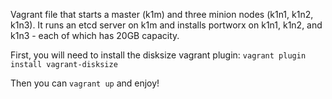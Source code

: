 Vagrant file that starts a master (k1m) and three minion nodes (k1n1, k1n2, k1n3). It runs an etcd server on k1m and installs portworx on k1n1, k1n2, and k1n3 - each of which has 20GB capacity.

First, you will need to install the disksize vagrant plugin:
```vagrant plugin install vagrant-disksize```

Then you can ```vagrant up``` and enjoy!
